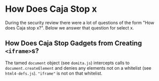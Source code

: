 # How Does Caja Stop x #

During the security review there were a lot of questions of the form "How does Caja stop x?".  Below we answer that question for select x.

## How Does Caja Stop Gadgets from Creating `<iframe>`s? ##
The tamed `document` object (see `domita.js`) intercepts calls to `document.createElement` and denies any elements not on a whitelist (see `html4-defs.js`).  `"iframe"` is not on that whitelist.